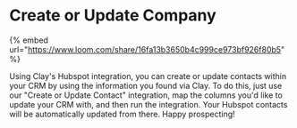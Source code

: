 # Create or Update Company

{% embed url="https://www.loom.com/share/16fa13b3650b4c999ce973bf926f80b5" %}

Using Clay's Hubspot integration, you can create or update contacts within your CRM by using the information you found via Clay. To do this, just use our "Create or Update Contact" integration, map the columns you'd like to update your CRM with, and then run the integration. Your Hubspot contacts will be automatically updated from there. Happy prospecting!
